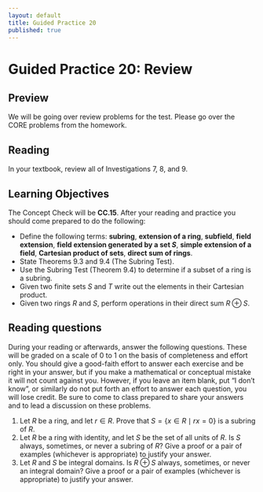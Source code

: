 ```yaml
---
layout: default
title: Guided Practice 20
published: true
---
```



# Guided Practice 20: Review

## Preview

We will be going over review problems for the test. Please go over the CORE problems from the homework.

## Reading

In your textbook, review all of Investigations 7, 8, and 9.

## Learning Objectives 

The Concept Check will be __CC.15__. After your reading and practice you should come prepared to do the following:

+ Define the following terms: __subring__, __extension of a ring__, __subfield__, __field extension__, __field extension generated by a set $S$__, __simple extension of a field__, __Cartesian product of sets__, __direct sum of rings__.
+ State Theorems 9.3 and 9.4 (The Subring Test).
+ Use the Subring Test (Theorem 9.4) to determine if a subset of a ring is a subring.
+ Given two finite sets $S$ and $T$ write out the elements in their Cartesian product.
+ Given two rings $R$ and $S$, perform operations in their direct sum $R\oplus S$.

## Reading questions

During your reading or afterwards, answer the following questions. These will be graded on a scale of 0 to 1 on the basis of completeness and effort only. You should give a good-faith effort to answer each exercise and be right in your answer, but if you make a mathematical or conceptual mistake it will not count against you. However, if you leave an item blank, put “I don’t know”, or similarly do not put forth an effort to answer each question, you will lose credit. Be sure to come to class prepared to share your answers and to lead a discussion on these problems.

1. Let $R$ be a ring, and let $r\in R$. Prove that $S=\{x\in R\mid rx=0\}$ is a subring of $R$.
2. Let $R$ be a ring with identity, and let $S$ be the set of all units of $R$. Is $S$ always, sometimes, or never a subring of $R$? Give a proof or a pair of examples (whichever is appropriate) to justify your answer.
3. Let $R$ and $S$ be integral domains. Is $R\oplus S$ always, sometimes, or never an integral domain? Give a proof or a pair of examples (whichever is appropriate) to justify your answer.

